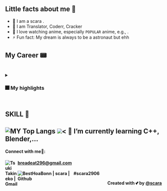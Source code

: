 
## Little facts about me 🧑


- 🧞 I am a scara .
- 🔭 I am Translator, Coderr, Cracker
- 👯 I love watching anime, especially `POPULAR` anime, e.g., .
- ⚡ Fun fact: My dream is always to be a astronaut but ehh

## My Career 📟

<br>
<details>
<summary>
  <h3>🎆 My highlights</h3>
</summary>
<br>
<br>
<details>
<summary>
  ✨ Visual (2D/3D/4D) + Music composer
</summary>
<br>
<code><a href="https://www.adobe.com/products/premiere.html" target=" blank"><img height="30" src="https://upload.wikimedia.org/wikipedia/commons/thumb/4/40/Adobe_Premiere_Pro_CC_icon.svg/1024px-Adobe_Premiere_Pro_CC_icon.svg.png" /></a></code>
<code><a href="https://www.nvidia.com/en-us/studio/canvas/" target=" blank"><img height="30" src="https://www.techspot.com/images2/downloads/topdownload/2021/06/2021-06-23-ts3_thumbs-4d8.png" /></a></code>
<code><a href="https://www.nvidia.com/en-us/omniverse/" target=" blank"><img height="30" src="https://static.food4rhino.com/cdn/farfuture/Bc-hFNcenYkC-fmeyfIckrpY8NQUduJvJd_Sk-Q3XOk/mtime:1680615388/sites/default/files/public/users-files/nvidia/resource/nvidia-omniverse-launcher-1024.png" /></a></code>
<code><a href="https://www.blender.org/" target=" blank"><img height="30" src="https://upload.wikimedia.org/wikipedia/commons/thumb/0/0c/Blender_logo_no_text.svg/2503px-Blender_logo_no_text.svg.png" /></a></code>
<code><a href="https://vroid.com/en/studio" target=" blank"><img height="30" src="https://vroid.com/_next/static/images/vroid_icon-8457a3f6816a332ada1cdcac26874e94.svg" /></a></code>
<code><a href="https://www.image-line.com/" target=" blank"><img height="30" src="https://upload.wikimedia.org/wikipedia/pt/7/7e/Fl_studio_logo.png" /></a></code>
<code><a href="https://obsproject.com/" target=" blank"><img height="30" src="https://upload.wikimedia.org/wikipedia/commons/thumb/7/78/OBS.svg/1024px-OBS.svg.png" /></a></code>
<code><a href="https://www.gimp.org/" target=" blank"><img height="30" src="https://upload.wikimedia.org/wikipedia/commons/thumb/4/45/The_GIMP_icon_-_gnome.svg/1024px-The_GIMP_icon_-_gnome.svg.png" /></a></code>
<code><a href="https://www.vocaloid.com/en/" target=" blank"><img height="40" src="https://allvectorlogo.com/img/2017/07/vocaloid-logo.png" /></a></code>
<code><a href="https://obsproject.com/" target=" blank"><img height="30" src="(https://www.google.com/url?sa=i&url=https%3A%2F%2Fwww.thegioididong.com%2Fgame-app%2Ftai-visual-studio-phan-mem-ho-tro-lap-trinh-day-du-234313&psig=AOvVaw1ZZC_sZNadOYD51571bk7Y&ust=1692603141161000&source=images&cd=vfe&opi=89978449&ved=0CBAQjRxqFwoTCNDv_pDc6oADFQAAAAAdAAAAABAE)" /></a></code>
</details>
<br>
<details>
<summary>
  🖥️ Operating Systems
</summary>
<br>
<code><a href="https://www.microsoft.com/en-us/windows-server" target=" blank"><img height="30" src="https://upload.wikimedia.org/wikipedia/commons/2/26/Windows_Server_logo.svg" /></a></code>
<code><a href="https://www.microsoft.com/en-us/software-download/windows10" target=" blank"><img height="30" src="https://upload.wikimedia.org/wikipedia/commons/thumb/0/05/Windows_10_Logo.svg/2560px-Windows_10_Logo.svg.png" /></a></code>
<code><a href="https://www.microsoft.com/software-download/windows11" target=" blank"><img height="30" src="https://upload.wikimedia.org/wikipedia/commons/thumb/e/e6/Windows_11_logo.svg/2560px-Windows_11_logo.svg.png" /></a></code>
<code><a href="https://www.ubuntu.com/" target=" blank"><img height="30" src="https://upload.wikimedia.org/wikipedia/commons/thumb/9/9d/Ubuntu_logo.svg/1280px-Ubuntu_logo.svg.png" /></a></code>
<code><a href="https://www.debian.org/" target=" blank"><img height="30" src="https://logosdownload.com/logo/debian-logo-big.png" /></a></code>
<code><a href="https://www.kali.org/" target=" blank"><img height="30" src="https://image.pngaaa.com/700/562700-middle.png" /></a></code>
<code><a href="https://www.alpinelinux.org/" target=" blank"><img height="30" src="https://www.alpinelinux.org/alpinelinux-logo.svg" /></a></code>
<code><a href="https://www.apple.com/macos/ventura/" target=" blank"><img height="50" src="https://logos-world.net/wp-content/uploads/2023/03/macOS-Logo-2016.png" /></a></code>
<code><a href="https://www.android.com/" target=" blank"><img height="50" src="https://logos-world.net/wp-content/uploads/2021/08/Android-Logo.png" /></a></code>
</details>
<br>
<details>
<summary>
   🔡 Computer languages
</summary>
<br>
<code><a href="https://www.open-std.org/jtc1/sc22/wg14/" target="_blank"><img height="30" src="https://upload.wikimedia.org/wikipedia/commons/thumb/1/18/C_Programming_Language.svg/1200px-C_Programming_Language.svg.png"></a></code>
<code><a href="https://isocpp.org/" target="_blank"><img height="30" src="https://upload.wikimedia.org/wikipedia/commons/thumb/1/18/ISO_C%2B%2B_Logo.svg/1200px-ISO_C%2B%2B_Logo.svg.png"></a></code>
<code><a href="https://learn.microsoft.com/en-us/dotnet/csharp/" target="_blank"><img height="30" src="https://upload.wikimedia.org/wikipedia/commons/thumb/0/0d/C_Sharp_wordmark.svg/120px-C_Sharp_wordmark.svg.png"></a></code>
<code><a href="https://www.javascript.com/" target="_blank"><img height="30" src="https://raw.githubusercontent.com/devicons/devicon/master/icons/javascript/javascript-plain.svg"></a></code>
<code><a href="https://www.w3schools.com/html/" target="_blank"><img height="30" src="https://www.vectorlogo.zone/logos/w3_html5/w3_html5-icon.svg"></a></code>
<code><a href="https://www.w3schools.com/css/" target="_blank"><img height="30" src="https://raw.githubusercontent.com/devicons/devicon/master/icons/css3/css3-original.svg"></a></code>
<code><a href="https://www.python.org/" target="_blank"><img height="30" src="https://upload.wikimedia.org/wikipedia/commons/thumb/c/c3/Python-logo-notext.svg/1200px-Python-logo-notext.svg.png"></a></code>
<code><a href="https://java.com" target="_blank"><img height="30" src="https://upload.wikimedia.org/wikipedia/en/thumb/3/30/Java_programming_language_logo.svg/1200px-Java_programming_language_logo.svg.png"></a></code>
</details>
<br>
<details>
<summary>
   🪪 System scripting
</summary>
<br>
<code><a href="https://www.shellscript.sh/" target="_blank"><img height="30" src="https://styles.redditmedia.com/t5_2qh2d/styles/communityIcon_xagsn9nsaih61.png"></a></code>
<code><a href="https://www.tutorialspoint.com/batch_script/batch_script_cmd.htm" target="_blank"><img height="30" src="https://content.instructables.com/FU1/2BZY/II1ZJ7VS/FU12BZYII1ZJ7VS.png?auto=webp&fit=bounds&frame=1"></a></code>
<code><a href="https://learn.microsoft.com/en-us/training/modules/script-with-powershell/" target="_blank"><img height="30" src="https://cdn.iconscout.com/icon/free/png-256/free-powershell-3628993-3030218.png"></a></code>
</details>
<br>
</details>
<br>


## SKILL 🪪
![MY Top Langs](https://github-readme-stats.vercel.app/api/top-langs/?username=alt3ri&theme=tokyonight&layout=compact)
 <img src="https://user-images.githubusercontent.com/73097560/115834477-dbab4500-a447-11eb-908a-139a6edaec5c.gif"><
🌱 I’m currently learning C++, Blender,... 
---

<h4> Connect with me🤝: <h4>

<p>
  <a href="breadeat296@gmail.com">
    <img align="left" alt="Tsuki Takineko | Gmail" width="40px" src="https://www.vectorlogo.zone/logos/gmail/gmail-tile.svg" />
     breadeat296@gmail.com
  </a>
  <br>
  <a>
      <br><img align="left" alt="BestHoaBonn | scara | Github" width="180px" src="https://www.vectorlogo.zone/logos/discordapp/discordapp-official.svg" />
      #scara2906
  </a>
</p>

<p align="right" > Created with 💕 by <a href="https://github.com/BestHoaBonn"> @scara</a></p>
